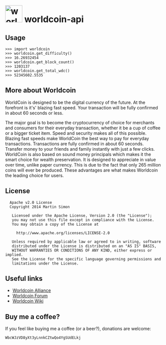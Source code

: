 <h1><img src="https://raw.github.com/c0ding/worldcoin-api/master/doc/worldcoin.png" height=55 alt="worldcoin" title="worldcoin"> worldcoin-api</h1>

## Usage

```
>>> import worldcoin
>>> worldcoin.get_difficulty()
>>> 16.26932454
>>> worldcoin.get_block_count()
>>> 1203137
>>> worldcoin.get_total_wdc()
>>> 52345602.5535
```

## More about Worldcoin

WorldCoin is designed to be the digital currency of the future. At the forefront is it's' blazing fast speed. Your transaction will be fully confirmed in about 60 seconds or less.

The major goal is to become the cryptocurrency of choice for merchants and consumers for their everyday transaction, whether it be a cup of coffee or a bigger ticket item. Speed and security makes all of this possible. Blazing fast speeds make WorldCoin the best way to pay for everyday transactions. Transactions are fully confirmed in about 60 seconds. Transfer money to your friends and family instantly with just a few clicks. WorldCoin is also based on sound money principals which makes it the smart choice for wealth preservation. It is designed to appreciate in value over time, unlike paper currency. This is due to the fact that only 265 million coins will ever be produced. These advantages are what makes Worldcoin the leading choice for users.

## License

```
  Apache v2.0 License
  Copyright 2014 Martin Simon

   Licensed under the Apache License, Version 2.0 (the "License");
   you may not use this file except in compliance with the License.
   You may obtain a copy of the License at

     http://www.apache.org/licenses/LICENSE-2.0

   Unless required by applicable law or agreed to in writing, software
   distributed under the License is distributed on an "AS IS" BASIS,
   WITHOUT WARRANTIES OR CONDITIONS OF ANY KIND, either express or implied.
   See the License for the specific language governing permissions and
   limitations under the License.

```

## Useful links

* [Worldcoin Alliance](http://www.worldcoinalliance.net/)
* [Worldcoin Forum](http://worldcoinforum.org/)
* [Worldcoin Wiki](http://www.wdcwiki.org/wiki/Main_Page)

## Buy me a coffee?

If you feel like buying me a coffee (or a beer?), donations are welcome:

```
WbcWJzVD8yXt3yLnnkCZtwQo4YgSUdELkj
```
